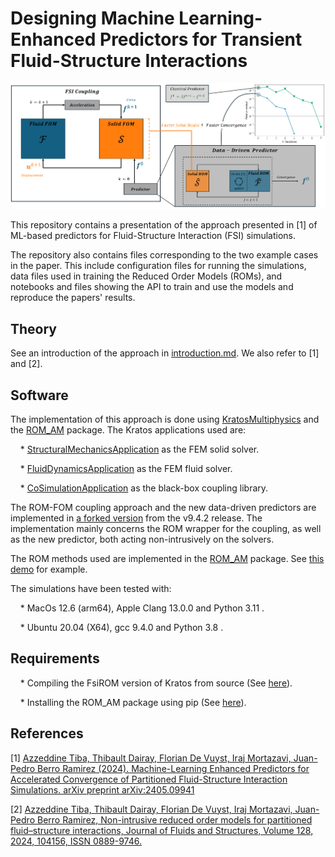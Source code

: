 # Designing Machine Learning-Enhanced Predictors for Transient Fluid-Structure Interactions

![GraphicalAbstract](./figs/GraphicalAbstract.png "Graphical Abstract")

This repository contains a presentation of the approach presented in [1] of ML-based predictors for Fluid-Structure Interaction (FSI) simulations.

The repository also contains files corresponding to the two example cases in the paper. This include configuration files for running the simulations, data files used in training the Reduced Order Models (ROMs), and notebooks and files showing the API to train and use the models and reproduce the papers' results.

## Theory

See an introduction of the approach in [introduction.md](./fsi-rom-predictor/introduction.md).
We also refer to [1] and [2].

## Software

The implementation of this approach is done using [KratosMultiphysics](https://github.com/KratosMultiphysics/Kratos) and the [ROM_AM](https://github.com/azzeddinetiba/ROM_AM) package. The Kratos applications used are:

&nbsp;&nbsp;&nbsp;&nbsp;* [StructuralMechanicsApplication](https://github.com/KratosMultiphysics/Kratos/tree/master/applications/StructuralMechanicsApplication) as the FEM solid solver.

&nbsp;&nbsp;&nbsp;&nbsp;* [FluidDynamicsApplication](https://github.com/KratosMultiphysics/Kratos/tree/master/applications/FluidDynamicsApplication) as the FEM fluid solver.

&nbsp;&nbsp;&nbsp;&nbsp;* [CoSimulationApplication](https://github.com/KratosMultiphysics/Kratos/tree/master/applications/CoSimulationApplication) as the black-box coupling library.

The ROM-FOM coupling approach and the new data-driven predictors are implemented in [a forked version](https://github.com/FsiROM/Kratos) from the v9.4.2 release. The implementation mainly concerns the ROM wrapper for the coupling, as well as the new predictor, both acting non-intrusively on the solvers.

The ROM methods used are implemented in the [ROM_AM](https://github.com/azzeddinetiba/ROM_AM) package. See [this demo](https://github.com/azzeddinetiba/ROM_AM/blob/main/examples/ReductionDemo.ipynb) for example.


The simulations have been tested with:

&nbsp;&nbsp;&nbsp;&nbsp;* MacOs 12.6 (arm64), Apple Clang 13.0.0 and Python 3.11 .

&nbsp;&nbsp;&nbsp;&nbsp;* Ubuntu 20.04 (X64), gcc 9.4.0 and Python 3.8 .


## Requirements
&nbsp;&nbsp;&nbsp;&nbsp;* Compiling the FsiROM version of Kratos from source (See [here](https://github.com/FsiROM/Kratos/blob/master/INSTALL.md)).

&nbsp;&nbsp;&nbsp;&nbsp;* Installing the ROM_AM package using pip (See [here](https://github.com/azzeddinetiba/ROM_AM/blob/main/README.md)).

## References

[1] [Azzeddine Tiba, Thibault Dairay, Florian De Vuyst, Iraj Mortazavi, Juan-Pedro Berro Ramirez (2024). Machine-Learning Enhanced Predictors for Accelerated Convergence of Partitioned Fluid-Structure Interaction Simulations. arXiv preprint arXiv:2405.09941](https://doi.org/10.48550/arXiv.2405.09941)

[2] [Azzeddine Tiba, Thibault Dairay, Florian De Vuyst, Iraj Mortazavi, Juan-Pedro Berro Ramirez, Non-intrusive reduced order models for partitioned fluid–structure interactions, Journal of Fluids and Structures, Volume 128, 2024, 104156, ISSN 0889-9746.](https://doi.org/10.1016/j.jfluidstructs.2024.104156)
